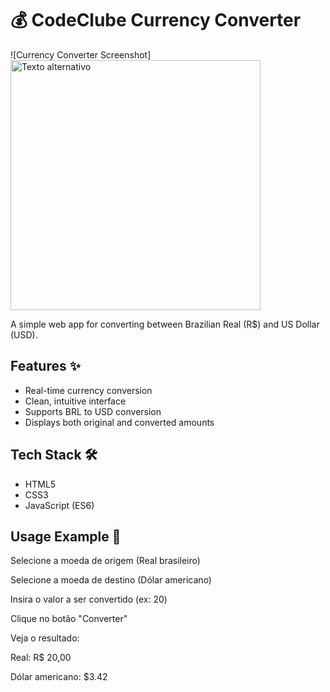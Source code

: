 # 💰 CodeClube Currency Converter

![Currency Converter Screenshot]
<img src="imagem/money.jpg" alt="Texto alternativo" width="400">

A simple web app for converting between Brazilian Real (R$) and US Dollar (USD).

## Features ✨
- Real-time currency conversion
- Clean, intuitive interface
- Supports BRL to USD conversion
- Displays both original and converted amounts

## Tech Stack 🛠️
- HTML5
- CSS3
- JavaScript (ES6)

## Usage Example 🚀
Selecione a moeda de origem (Real brasileiro)

Selecione a moeda de destino (Dólar americano)

Insira o valor a ser convertido (ex: 20)

Clique no botão "Converter"

Veja o resultado:

Real: R$ 20,00

Dólar americano: $3.42

